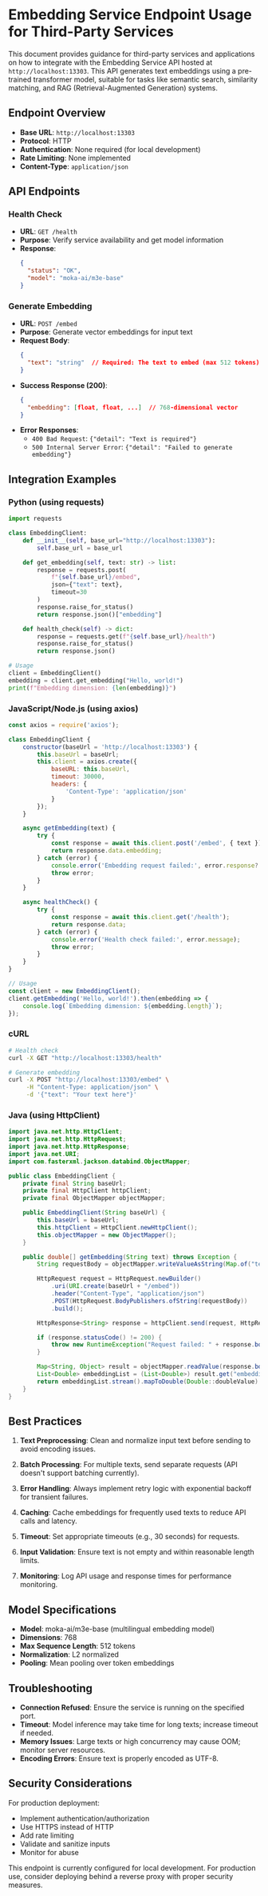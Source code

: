 # Embedding Service Endpoint Usage for Third-Party Services

This document provides guidance for third-party services and applications on how to integrate with the Embedding Service API hosted at `http://localhost:13303`. This API generates text embeddings using a pre-trained transformer model, suitable for tasks like semantic search, similarity matching, and RAG (Retrieval-Augmented Generation) systems.

## Endpoint Overview

- **Base URL**: `http://localhost:13303`
- **Protocol**: HTTP
- **Authentication**: None required (for local development)
- **Rate Limiting**: None implemented
- **Content-Type**: `application/json`

## API Endpoints

### Health Check
- **URL**: `GET /health`
- **Purpose**: Verify service availability and get model information
- **Response**:
  ```json
  {
    "status": "OK",
    "model": "moka-ai/m3e-base"
  }
  ```

### Generate Embedding
- **URL**: `POST /embed`
- **Purpose**: Generate vector embeddings for input text
- **Request Body**:
  ```json
  {
    "text": "string"  // Required: The text to embed (max 512 tokens)
  }
  ```
- **Success Response (200)**:
  ```json
  {
    "embedding": [float, float, ...]  // 768-dimensional vector
  }
  ```
- **Error Responses**:
  - `400 Bad Request`: `{"detail": "Text is required"}`
  - `500 Internal Server Error`: `{"detail": "Failed to generate embedding"}`

## Integration Examples

### Python (using requests)

```python
import requests

class EmbeddingClient:
    def __init__(self, base_url="http://localhost:13303"):
        self.base_url = base_url

    def get_embedding(self, text: str) -> list:
        response = requests.post(
            f"{self.base_url}/embed",
            json={"text": text},
            timeout=30
        )
        response.raise_for_status()
        return response.json()["embedding"]

    def health_check(self) -> dict:
        response = requests.get(f"{self.base_url}/health")
        response.raise_for_status()
        return response.json()

# Usage
client = EmbeddingClient()
embedding = client.get_embedding("Hello, world!")
print(f"Embedding dimension: {len(embedding)}")
```

### JavaScript/Node.js (using axios)

```javascript
const axios = require('axios');

class EmbeddingClient {
    constructor(baseUrl = 'http://localhost:13303') {
        this.baseUrl = baseUrl;
        this.client = axios.create({
            baseURL: this.baseUrl,
            timeout: 30000,
            headers: {
                'Content-Type': 'application/json'
            }
        });
    }

    async getEmbedding(text) {
        try {
            const response = await this.client.post('/embed', { text });
            return response.data.embedding;
        } catch (error) {
            console.error('Embedding request failed:', error.response?.data || error.message);
            throw error;
        }
    }

    async healthCheck() {
        try {
            const response = await this.client.get('/health');
            return response.data;
        } catch (error) {
            console.error('Health check failed:', error.message);
            throw error;
        }
    }
}

// Usage
const client = new EmbeddingClient();
client.getEmbedding('Hello, world!').then(embedding => {
    console.log(`Embedding dimension: ${embedding.length}`);
});
```

### cURL

```bash
# Health check
curl -X GET "http://localhost:13303/health"

# Generate embedding
curl -X POST "http://localhost:13303/embed" \
     -H "Content-Type: application/json" \
     -d '{"text": "Your text here"}'
```

### Java (using HttpClient)

```java
import java.net.http.HttpClient;
import java.net.http.HttpRequest;
import java.net.http.HttpResponse;
import java.net.URI;
import com.fasterxml.jackson.databind.ObjectMapper;

public class EmbeddingClient {
    private final String baseUrl;
    private final HttpClient httpClient;
    private final ObjectMapper objectMapper;

    public EmbeddingClient(String baseUrl) {
        this.baseUrl = baseUrl;
        this.httpClient = HttpClient.newHttpClient();
        this.objectMapper = new ObjectMapper();
    }

    public double[] getEmbedding(String text) throws Exception {
        String requestBody = objectMapper.writeValueAsString(Map.of("text", text));

        HttpRequest request = HttpRequest.newBuilder()
            .uri(URI.create(baseUrl + "/embed"))
            .header("Content-Type", "application/json")
            .POST(HttpRequest.BodyPublishers.ofString(requestBody))
            .build();

        HttpResponse<String> response = httpClient.send(request, HttpResponse.BodyHandlers.ofString());

        if (response.statusCode() != 200) {
            throw new RuntimeException("Request failed: " + response.body());
        }

        Map<String, Object> result = objectMapper.readValue(response.body(), Map.class);
        List<Double> embeddingList = (List<Double>) result.get("embedding");
        return embeddingList.stream().mapToDouble(Double::doubleValue).toArray();
    }
}
```

## Best Practices

1. **Text Preprocessing**: Clean and normalize input text before sending to avoid encoding issues.

2. **Batch Processing**: For multiple texts, send separate requests (API doesn't support batching currently).

3. **Error Handling**: Always implement retry logic with exponential backoff for transient failures.

4. **Caching**: Cache embeddings for frequently used texts to reduce API calls and latency.

5. **Timeout**: Set appropriate timeouts (e.g., 30 seconds) for requests.

6. **Input Validation**: Ensure text is not empty and within reasonable length limits.

7. **Monitoring**: Log API usage and response times for performance monitoring.

## Model Specifications

- **Model**: moka-ai/m3e-base (multilingual embedding model)
- **Dimensions**: 768
- **Max Sequence Length**: 512 tokens
- **Normalization**: L2 normalized
- **Pooling**: Mean pooling over token embeddings

## Troubleshooting

- **Connection Refused**: Ensure the service is running on the specified port.
- **Timeout**: Model inference may take time for long texts; increase timeout if needed.
- **Memory Issues**: Large texts or high concurrency may cause OOM; monitor server resources.
- **Encoding Errors**: Ensure text is properly encoded as UTF-8.

## Security Considerations

For production deployment:
- Implement authentication/authorization
- Use HTTPS instead of HTTP
- Add rate limiting
- Validate and sanitize inputs
- Monitor for abuse

This endpoint is currently configured for local development. For production use, consider deploying behind a reverse proxy with proper security measures.

